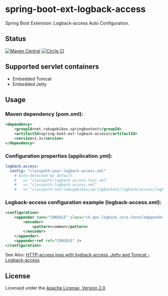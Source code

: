spring-boot-ext-logback-access
==============================

Spring Boot Extension: Logback-access Auto Configuration.

Status
------

[![Maven Central](https://maven-badges.herokuapp.com/maven-central/net.rakugakibox.springbootext/spring-boot-ext-logback-access/badge.svg)](https://maven-badges.herokuapp.com/maven-central/net.rakugakibox.springbootext/spring-boot-ext-logback-access)
[![Circle CI](https://circleci.com/gh/akihyro/spring-boot-ext-logback-access.svg?style=shield)](https://circleci.com/gh/akihyro/spring-boot-ext-logback-access)

Supported servlet containers
----------------------------

* Embedded Tomcat
* Embedded Jetty

Usage
-----

### Maven dependency (pom.xml):

```xml
<dependency>
    <groupId>net.rakugakibox.springbootext</groupId>
    <artifactId>spring-boot-ext-logback-access</artifactId>
    <version>1.1</version>
</dependency>
```

### Configuration properties (application.yml):

```yml
logback.access:
  config: "classpath:your-logback-access.xml"
    # Auto-detected by default.
    #   => "classpath:logback-access-test.xml"
    #   => "classpath:logback-access.xml"
    #   => "classpath:net/rakugakibox/springbootext/logback/access/logback-access.xml"
```

### Logback-access configuration example (logback-access.xml):

```xml
<configuration>
    <appender name="CONSOLE" class="ch.qos.logback.core.ConsoleAppender">
        <encoder>
            <pattern>common</pattern>
        </encoder>
    </appender>
    <appender-ref ref="CONSOLE" />
</configuration>
```

See Also: [HTTP-access logs with logback-access, Jetty and Tomcat - Logback-access](http://logback.qos.ch/access.html)

License
-------

Licensed under the [Apache License, Version 2.0](http://www.apache.org/licenses/LICENSE-2.0).

